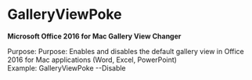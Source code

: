 # GalleryViewPoke
<b>Microsoft Office 2016 for Mac Gallery View Changer</b>

Purpose: Purpose: Enables and disables the default gallery view in Office 2016 for Mac applications (Word, Excel, PowerPoint)</br>
Example: GalleryViewPoke --Disable</br>
